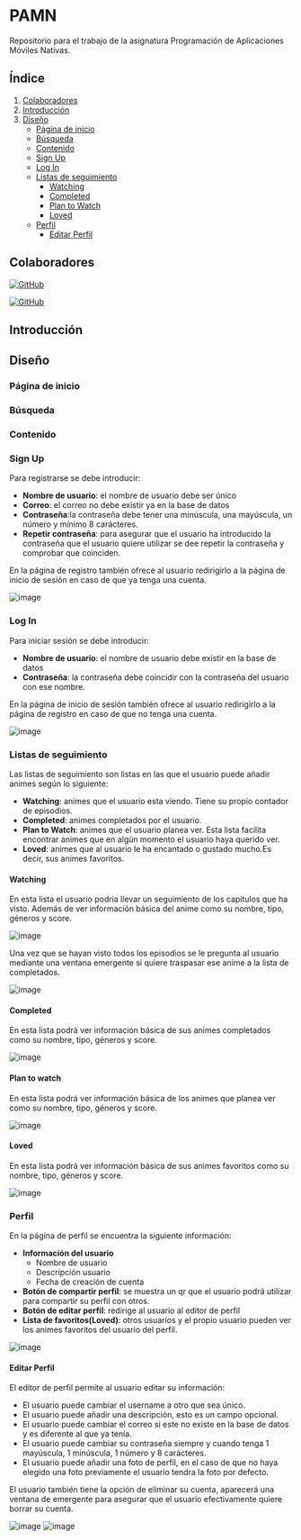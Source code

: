 # PAMN

Repositorio para el trabajo de la asignatura Programación de Aplicaciones Móviles Nativas.


## Índice

1. [Colaboradores](#colaboradores)
2. [Introducción](#introduccion)
3. [Diseño](#diseño)
   - [Página de inicio](#página-de-inicio)
   - [Búsqueda](#busqueda)
   - [Contenido](#contenido)
   - [Sign Up](#sign-up)
   - [Log In](#log-in)
   - [Listas de seguimiento](#listas-de-seguimiento)
     - [Watching](#watching)
     - [Completed](#completed)
     - [Plan to Watch](#plan-to-watch)
     - [Loved](#loved)
   - [Perfil](#perfil)
     - [Editar Perfil](#editar-perfil)

## <a name="colaboradores"></a> Colaboradores

[![GitHub](https://img.shields.io/badge/GitHub-Elena%20Morales%20Gil-brightgreen?style=flat-square&logo=github)](https://github.com/ElenaMoralesGil)

[![GitHub](https://img.shields.io/badge/GitHub-Adrian%20Cardona%20Candil-yellow?style=flat-square&logo=github)](https://github.com/AdrianCardonaCandil)

## <a name="introduccion"></a> Introducción

## <a name="diseño"></a>  Diseño

### <a name="página-de-inicio"></a> Página de inicio

### <a name="busqueda"></a> Búsqueda

### <a name="contenido"></a> Contenido

### <a name="sign-up"></a> Sign Up

Para registrarse se debe introducir:
- **Nombre de usuario**: el nombre de usuario debe ser único
- **Correo**: el correo no debe existir ya en la base de datos
- **Contraseña**:la contraseña debe tener una minúscula, una mayúscula, un número y mínimo 8 carácteres.
- **Repetir contraseña**: para asegurar que el usuario ha introducido la contraseña que el usuario quiere utilizar se dee repetir la contraseña y comprobar que coinciden.

En la página de registro también ofrece al usuario redirigirlo a la página de inicio de sesión en caso de que ya tenga una cuenta.

![image](https://github.com/user-attachments/assets/63efe264-35e3-40d1-86a6-9616d2a0ee95)

### <a name="log-in"></a> Log In

Para iniciar sesión se debe introducir:
- **Nombre de usuario**: el nombre de usuario debe existir en la base de datos
- **Contraseña**: la contraseña debe coincidir con la contraseña del usuario con ese nombre.

En la página de inicio de sesión también ofrece al usuario redirigirlo a la página de registro en caso de que no tenga una cuenta.

![image](https://github.com/user-attachments/assets/51f97bba-e5b6-4cbd-a42c-1bb25c42d2f3)

### <a name="listas-de-seguimiento"></a> Listas de seguimiento

Las listas de seguimiento son listas en las que el usuario puede añadir animes según lo siguiente:
- **Watching**: animes que el usuario esta viendo. Tiene su propio contador de episodios.
- **Completed**: animes completados por el usuario.
- **Plan to Watch**: animes que el usuario planea ver. Esta lista facilita encontrar animes que en algún momento el usuario haya querido ver.
- **Loved**: animes que al usuario le ha encantado o gustado mucho.Es decir, sus animes favoritos.

#### <a name="watching"></a> Watching

En esta lista el usuario podria llevar un seguimiento de los capitulos que ha visto. Además de ver información básica del anime como su nombre, tipo, géneros y score.

![image](https://github.com/user-attachments/assets/11f11ea7-7083-4ccf-92ac-a1aa74299431)

Una vez que se hayan visto todos los episodios se le pregunta al usuario mediante una ventana emergente si quiere traspasar ese anime a la lista de completados.

![image](https://github.com/user-attachments/assets/bc9e82f8-582a-484e-8a26-4d864365e43e)

#### <a name="completed"></a> Completed

En esta lista podrá ver información básica de sus animes completados como su nombre, tipo, géneros y score.

![image](https://github.com/user-attachments/assets/b12c0d31-3775-4445-862e-f61e1c42d8db)

#### <a name="plan-to-watch"></a> Plan to watch

En esta lista podrá ver información básica de los animes que planea ver como su nombre, tipo, géneros y score.

![image](https://github.com/user-attachments/assets/172fc3c3-c4bf-4386-9478-05b8e9411e00)

#### <a name="loved"></a> Loved

En esta lista podrá ver información básica de sus animes favoritos como su nombre, tipo, géneros y score.

![image](https://github.com/user-attachments/assets/db3c0f99-dbb3-4504-ac47-13d223a30525)

### <a name="perfil"></a> Perfil

En la página de perfil se encuentra la siguiente información:
- **Información del usuario**
  - Nombre de usuario
  - Descripción usuario
  - Fecha de creación de cuenta
- **Botón de compartir perfil**: se muestra un qr que el usuario podrá utilizar para compartir su perfil con otros.
- **Botón de editar perfil**: redirige al usuario al editor de perfil
- **Lista de favoritos(Loved)**: otros usuarios y el propio usuario pueden ver los animes favoritos del usuario del perfil.
  
![image](https://github.com/user-attachments/assets/9ccbff10-d6bd-4f8b-bce7-a9da0a5f06a6)

#### <a name="editar-perfil"></a> Editar Perfil
El editor de perfil permite al usuario editar su información:
-   El usuario puede cambiar el username a otro que sea único.
-   El usuario puede añadir una descripción, esto es un campo opcional.
-   El usuario puede cambiar el correo si este no existe en la base de datos y es diferente al que ya tenía.
-   El usuario puede cambiar su contraseña siempre y cuando tenga 1 mayúscula, 1 minúscula, 1 número y 8 carácteres.
-   El usuario puede añadir una foto de perfil, en el caso de que no haya elegido una foto previamente el usuario tendra la foto por defecto.

El usuario también tiene la opción de eliminar su cuenta, aparecerá una ventana de emergente para asegurar que el usuario efectivamente quiere borrar su cuenta.

![image](https://github.com/user-attachments/assets/20802548-c65c-45be-a49f-e6200043487c)
![image](https://github.com/user-attachments/assets/6cc74a51-add9-4e71-8645-a9b0a54465b2)



